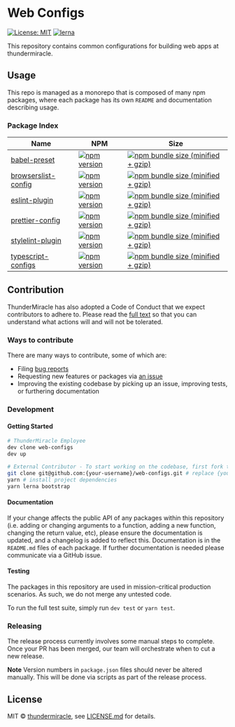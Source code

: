 [comment]: # (NOTE: This file is generated and should not be modify directly. Update `templates/ROOT_README.hbs.md` instead)

# Web Configs

[![License: MIT](https://img.shields.io/badge/License-MIT-green.svg)](LICENSE.md)
[![lerna](https://img.shields.io/badge/maintained%20with-lerna-cc00ff.svg)](https://lernajs.io/)

This repository contains common configurations for building web apps at thundermiracle.

## Usage

This repo is managed as a monorepo that is composed of many npm packages, where each package has its own `README` and documentation describing usage.

### Package Index

| Name | NPM | Size |
| ------- | --- | --- |
| [babel-preset](packages/babel-preset) | [![npm version](https://badge.fury.io/js/%40web-configs%2Fbabel-preset.svg)](https://badge.fury.io/js/%40web-configs%2Fbabel-preset) | [![npm bundle size (minified + gzip)](https://img.shields.io/bundlephobia/minzip/@web-configs/babel-preset.svg)](https://img.shields.io/bundlephobia/minzip/@web-configs/babel-preset.svg) |
| [browserslist-config](packages/browserslist-config) | [![npm version](https://badge.fury.io/js/%40web-configs%2Fbrowserslist-config.svg)](https://badge.fury.io/js/%40web-configs%2Fbrowserslist-config) | [![npm bundle size (minified + gzip)](https://img.shields.io/bundlephobia/minzip/@web-configs/browserslist-config.svg)](https://img.shields.io/bundlephobia/minzip/@web-configs/browserslist-config.svg) |
| [eslint-plugin](packages/eslint-plugin) | [![npm version](https://badge.fury.io/js/%40web-configs%2Feslint-plugin.svg)](https://badge.fury.io/js/%40web-configs%2Feslint-plugin) | [![npm bundle size (minified + gzip)](https://img.shields.io/bundlephobia/minzip/@web-configs/eslint-plugin.svg)](https://img.shields.io/bundlephobia/minzip/@web-configs/eslint-plugin.svg) |
| [prettier-config](packages/prettier-config) | [![npm version](https://badge.fury.io/js/%40web-configs%2Fprettier-config.svg)](https://badge.fury.io/js/%40web-configs%2Fprettier-config) | [![npm bundle size (minified + gzip)](https://img.shields.io/bundlephobia/minzip/@web-configs/prettier-config.svg)](https://img.shields.io/bundlephobia/minzip/@web-configs/prettier-config.svg) |
| [stylelint-plugin](packages/stylelint-plugin) | [![npm version](https://badge.fury.io/js/%40web-configs%2Fstylelint-plugin.svg)](https://badge.fury.io/js/%40web-configs%2Fstylelint-plugin) | [![npm bundle size (minified + gzip)](https://img.shields.io/bundlephobia/minzip/@web-configs/stylelint-plugin.svg)](https://img.shields.io/bundlephobia/minzip/@web-configs/stylelint-plugin.svg) |
| [typescript-configs](packages/typescript-configs) | [![npm version](https://badge.fury.io/js/%40web-configs%2Ftypescript-configs.svg)](https://badge.fury.io/js/%40web-configs%2Ftypescript-configs) | [![npm bundle size (minified + gzip)](https://img.shields.io/bundlephobia/minzip/@web-configs/typescript-configs.svg)](https://img.shields.io/bundlephobia/minzip/@web-configs/typescript-configs.svg) |

## Contribution

ThunderMiracle has also adopted a Code of Conduct that we expect contributors to adhere to. Please read the [full text](./CODE_OF_CONDUCT.md) so that you can understand what actions will and will not be tolerated.

### Ways to contribute

There are many ways to contribute, some of which are:

- Filing [bug reports](https://github.com/thundermiracle/web-configs/issues/new?template=BUG_REPORT.md)
- Requesting new features or packages via [an issue](https://github.com/thundermiracle/web-configs/issues/new/choose)
- Improving the existing codebase by picking up an issue, improving tests, or furthering documentation

### Development

#### Getting Started

```bash
# ThunderMiracle Employee
dev clone web-configs
dev up

# External Contributor - To start working on the codebase, first fork the repo, then clone it
git clone git@github.com:{your-username}/web-configs.git # replace {your-username} with your GitHub handle
yarn # install project dependencies
yarn lerna bootstrap
```

#### Documentation

If your change affects the public API of any packages within this repository (i.e. adding or changing arguments to a function, adding a new function, changing the return value, etc), please ensure the documentation is updated,  and a changelog is added to reflect this. Documentation is in the `README.md` files of each package. If further documentation is needed please communicate via a GitHub issue.

#### Testing

The packages in this repository are used in mission-critical production scenarios. As such, we do not merge any untested code. 

To run the full test suite, simply run `dev test` or `yarn test`.

### Releasing

The release process currently involves some manual steps to complete. Once your PR has been merged, our team will orchestrate when to cut a new release.

**Note** Version numbers in `package.json` files should never be altered manually. This will be done via scripts as part of the release process.

## License

MIT &copy; [thundermiracle](https://thundermiracle.com/), see [LICENSE.md](LICENSE.md) for details.
